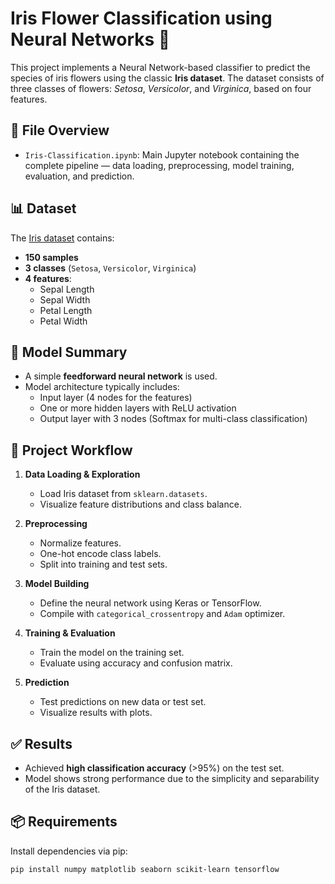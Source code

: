 # Iris Flower Classification using Neural Networks 🌸

This project implements a Neural Network-based classifier to predict the species of iris flowers using the classic **Iris dataset**. The dataset consists of three classes of flowers: *Setosa*, *Versicolor*, and *Virginica*, based on four features.

## 📁 File Overview

- `Iris-Classification.ipynb`: Main Jupyter notebook containing the complete pipeline — data loading, preprocessing, model training, evaluation, and prediction.

## 📊 Dataset

The [Iris dataset](https://archive.ics.uci.edu/ml/datasets/iris) contains:
- **150 samples**
- **3 classes** (`Setosa`, `Versicolor`, `Virginica`)
- **4 features**:
  - Sepal Length
  - Sepal Width
  - Petal Length
  - Petal Width

## 🧠 Model Summary

- A simple **feedforward neural network** is used.
- Model architecture typically includes:
  - Input layer (4 nodes for the features)
  - One or more hidden layers with ReLU activation
  - Output layer with 3 nodes (Softmax for multi-class classification)

## 🚀 Project Workflow

1. **Data Loading & Exploration**
   - Load Iris dataset from `sklearn.datasets`.
   - Visualize feature distributions and class balance.

2. **Preprocessing**
   - Normalize features.
   - One-hot encode class labels.
   - Split into training and test sets.

3. **Model Building**
   - Define the neural network using Keras or TensorFlow.
   - Compile with `categorical_crossentropy` and `Adam` optimizer.

4. **Training & Evaluation**
   - Train the model on the training set.
   - Evaluate using accuracy and confusion matrix.

5. **Prediction**
   - Test predictions on new data or test set.
   - Visualize results with plots.

## ✅ Results

- Achieved **high classification accuracy** (>95%) on the test set.
- Model shows strong performance due to the simplicity and separability of the Iris dataset.

## 📦 Requirements

Install dependencies via pip:

```bash
pip install numpy matplotlib seaborn scikit-learn tensorflow
